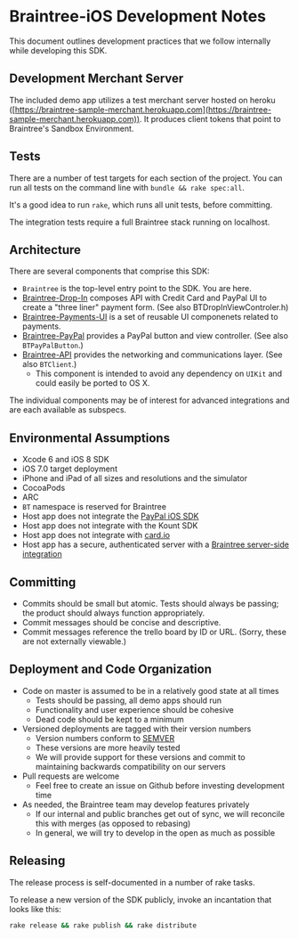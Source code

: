 # Braintree-iOS Development Notes

This document outlines development practices that we follow internally while developing this SDK.

## Development Merchant Server

The included demo app utilizes a test merchant server hosted on heroku ([https://braintree-sample-merchant.herokuapp.com](https://braintree-sample-merchant.herokuapp.com)). It
produces client tokens that point to Braintree's Sandbox Environment.

## Tests

There are a number of test targets for each section of the project. You can run all tests on the command line with `bundle && rake spec:all`. 

It's a good idea to run `rake`, which runs all unit tests, before committing.

The integration tests require a full Braintree stack running on localhost.

## Architecture

There are several components that comprise this SDK:

* `Braintree` is the top-level entry point to the SDK. You are here.
* [Braintree-Drop-In](Braintree/Drop-In) composes API with Credit Card and PayPal UI to create a "three liner" payment form. (See also BTDropInViewControler.h)
* [Braintree-Payments-UI](Braintree/UI) is a set of reusable UI componenets related to payments.
* [Braintree-PayPal](Braintree/PayPal) provides a PayPal button and view controller. (See also `BTPayPalButton`.)
* [Braintree-API](Braintree/api) provides the networking and communications layer. (See also `BTClient`.)
  * This component is intended to avoid any dependency on `UIKit` and could easily be ported to OS X.

The individual components may be of interest for advanced integrations and are each available as subspecs.

## Environmental Assumptions

* Xcode 6 and iOS 8 SDK
* iOS 7.0 target deployment
* iPhone and iPad of all sizes and resolutions and the simulator
* CocoaPods
* ARC
* `BT` namespace is reserved for Braintree
* Host app does not integrate the [PayPal iOS SDK](https://github.com/paypal/paypal-ios-sdk)
* Host app does not integrate with the Kount SDK
* Host app does not integrate with [card.io](https://www.card.io/)
* Host app has a secure, authenticated server with a [Braintree server-side integration](https://developers.braintreepayments.com/ios/start/hello-server)

## Committing

* Commits should be small but atomic. Tests should always be passing; the product should always function appropriately.
* Commit messages should be concise and descriptive.
* Commit messages reference the trello board by ID or URL. (Sorry, these are not externally viewable.)

## Deployment and Code Organization

* Code on master is assumed to be in a relatively good state at all times
  * Tests should be passing, all demo apps should run
  * Functionality and user experience should be cohesive
  * Dead code should be kept to a minimum
* Versioned deployments are tagged with their version numbers
  * Version numbers conform to [SEMVER](http://semver.org)
  * These versions are more heavily tested
  * We will provide support for these versions and commit to maintaining backwards compatibility on our servers
* Pull requests are welcome
  * Feel free to create an issue on Github before investing development time
* As needed, the Braintree team may develop features privately
  * If our internal and public branches get out of sync, we will reconcile this with merges (as opposed to rebasing)
  * In general, we will try to develop in the open as much as possible

## Releasing

The release process is self-documented in a number of rake tasks.

To release a new version of the SDK publicly, invoke an incantation that looks like this:

```sh
rake release && rake publish && rake distribute
```
